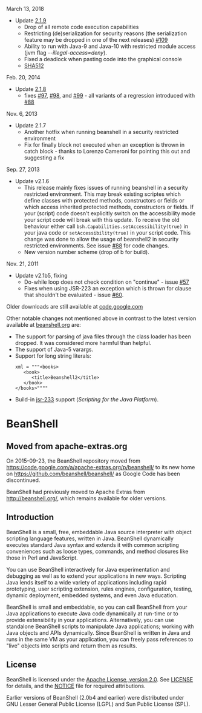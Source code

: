 March 13, 2018

* Update [2.1.9](https://github.com/pejobo/beanshell2/raw/v2.1/dist/bsh-2.1.9.jar)
  * Drop of all remote code execution capabilities
  * Restricting (de)serialization for security reasons (the serialization feature may be dropped in one  of the next
  releases) [#109](https://github.com/pejobo/beanshell2/issues/109)
  * Ability to run with Java-9 and Java-10 with restricted module access (jvm flag _--illegal-access=deny_).
  * Fixed a deadlock when pasting code into the graphical console 
  * [SHA512](https://raw.githubusercontent.com/pejobo/beanshell2/v2.1/dist/bsh-2.1.9.jar.sha512sum)

Feb. 20, 2014

* Update [2.1.8](https://github.com/pejobo/beanshell2/raw/5b925f056c7a4b192fcd7389c9362d4f43403f70/downloads/bsh-2.1.8.jar)
  * fixes [#97](https://github.com/pejobo/beanshell2/issues/97), 
  [#98](https://github.com/pejobo/beanshell2/issues/98), and
  [#99](https://github.com/pejobo/beanshell2/issues/99) - all variants of a regression introduced with
  [#88](https://github.com/pejobo/beanshell2/issues/88)


Nov. 6, 2013

* Update 2.1.7
  * Another hotfix when running beanshell in a security restricted environment
  * Fix for finally block not executed when an exception is thrown in catch block - thanks to Lorenzo Cameroni for pointing this out and suggesting a fix


Sep. 27, 2013

* Update v2.1.6
  * This release mainly fixes issues of running beanshell in a security restricted environment. This may break existing
   scriptes which define classes with protected methods, constructors or fields or which access inherited protected
   methods, constructors or fields. If your (script) code doesn't explicitly switch on the accessibility mode your 
   script code will break with this update.
   To receive the old behaviour either call `bsh.Capabilities.setAccessibility(true)` in your java code or 
   `setAccessibility(true)` in your script code. This change was done to allow the usage of beanshell2 in security
   restricted environments. See issue [#88](https://github.com/pejobo/beanshell2/issues/88) for code changes.
  * New version number scheme (drop of b for build).


Nov. 21, 2011

* Update v2.1b5, fixing
  * Do-while loop does not check condition on "continue" - issue [#57](https://github.com/pejobo/beanshell2/issues/57)
  * Fixes when using JSR-223 an exception which is thrown for clause that shouldn't be evaluated - issue
   [#60](https://github.com/pejobo/beanshell2/issues/60).

Older downloads are still available at [code.google.com](https://code.google.com/archive/p/beanshell2/downloads)

Other notable changes not mentioned above in contrast to the latest version available at 
[beanshell.org](http://www.beanshell.org) are:
* The support for parsing of java files through the class loader has been dropped. It was considered more harmful than
  helpful.
* The support of Java-5 varargs.
* Support for long string literals: 
  ```
  xml = """<books>
     <book>
        <title>Beanshell2</title>
     </book>
  </books>""""
  ```
* Build-in [jsr-233](https://www.jcp.org/en/jsr/detail?id=223) support (_Scripting for the Java Platform_).

# BeanShell

## Moved from apache-extras.org

On 2015-09-23, the BeanShell repository moved from https://code.google.com/a/apache-extras.org/p/beanshell/ to its new home on https://github.com/beanshell/beanshell/ as Google Code has been discontinued.

BeanShell had previously moved to Apache Extras from http://beanshell.org/, which remains available for older versions.


## Introduction

BeanShell is a small, free, embeddable Java source interpreter with object scripting language features, written in Java. BeanShell dynamically executes standard Java syntax and extends it with common scripting conveniences such as loose types, commands, and method closures like those in Perl and JavaScript.

You can use BeanShell interactively for Java experimentation and debugging as well as to extend your applications in new ways. Scripting Java lends itself to a wide variety of applications including rapid prototyping, user scripting extension, rules engines, configuration, testing, dynamic deployment, embedded systems, and even Java education.

BeanShell is small and embeddable, so you can call BeanShell from your Java applications to execute Java code dynamically at run-time or to provide extensibility in your applications. Alternatively, you can use standalone BeanShell scripts to manipulate Java applications; working with Java objects and APIs dynamically. Since BeanShell is written in Java and runs in the same VM as your application, you can freely pass references to "live" objects into scripts and return them as results.


## License

BeanShell is licensed under the 
[Apache License, version 2.0](http://www.apache.org/licenses/LICENSE-2.0). See [LICENSE](LICENSE) for details, and the [NOTICE](NOTICE) file for required attributions.

Earlier versions of BeanShell (2.0b4 and earlier) were distributed under 
GNU Lesser General Public License (LGPL) and Sun Public License (SPL).
